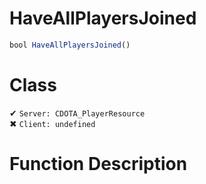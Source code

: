 # HaveAllPlayersJoined
```js	
bool HaveAllPlayersJoined()
```
# Class
✔ `Server: CDOTA_PlayerResource`  
✖ `Client: undefined`  

# Function Description

